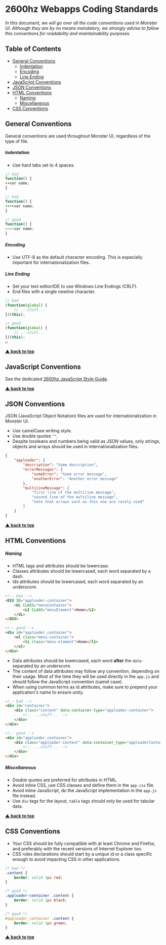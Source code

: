 # 2600hz Webapps Coding Standards

*In this document, we will go over all the code conventions used in Monster UI. Although they are by no means mandatory, we strongly advise to follow this conventions for readability and maintainability purposes.*


## Table of Contents

- [General Conventions](#general-conventions)
	+ [Indentation](#indentation)
	+ [Encoding](#encoding)
	+ [Line Ending](#line-ending)
- [JavaScript Conventions](#javascript-conventions)
- [JSON Conventions](#json-conventions)
- [HTML Conventions](#html-conventions)
	+ [Naming](#naming)
	+ [Miscellaneous](#miscellaneous)
- [CSS Conventions](#css-conventions)


## General Conventions

General conventions are used throughout Monster UI, regardless of the type of file.

##### Indentation

- Use hard tabs set to 4 spaces.

```javascript
// bad
function() {
∙∙var name;
}

// bad
function() {
∙∙∙∙var name;
}

// good
function() {
————var name;
}
```

##### Encoding

- Use UTF-8 as the default character encoding. This is especially important for internationalization files.

##### Line Ending

- Set your text editor/IDE to use Windows Line Endings (CRLF).
- End files with a single newline character.

```javascript
// bad
(function(global) {
	// ...stuff...
})(this);
```

```javascript
// good
(function(global) {
	// ...stuff...
})(this);
↵
```

**[▲ back to top](#table-of-contents)**


## JavaScript Conventions

See the dedicated [2600hz JavaScript Style Guide][javascript-style-guide].

**[▲ back to top](#table-of-contents)**


## JSON Conventions

JSON (JavaScript Object Notation) files are used for internationalization in Monster UI.

- Use camelCase writing style.
- Use double quotes `""`.
- Despite booleans and numbers being valid as JSON values, only strings, objects and arrays should be used in internationalization files.

```json
{
	"apploader": {
		"description": "Some description",
		"errorMessages": {
			"someError": "Some error message",
			"anotherError": "Another error message"
		},
		"multilineMessage": [
			"first line of the multiline message",
			"second line of the multiline message",
			"note that arrays such as this one are rarely used"
		]
	}
}
```

**[▲ back to top](#table-of-contents)**


## HTML Conventions

##### Naming

- HTML tags and attributes should be lowercase.
- Classes attributes should be lowercased, each word separated by a dash.
- Ids attributes should be lowercased, each word separated by an underscore.

```html
<!-- bad -->
<DIV ID="apploader-container">
	<UL CLASS="menuContainer">
		<LI CLASS="menuElement">Home</LI>
	</UL>
</DIV>

<!-- good -->
<div id="apploader_container">
	<ul class="menu-container">
		<li class="menu-element">Home</li>
	</ul>
</div>
```

- Data attributes should be lowercased, each word __after__ the `data-` separated by an underscore.
- The content of data attributes may follow any convention, depending on their usage. Most of the time they will be used directly in the `app.js` and should follow the JavaScript convention (camel case).
- When using common terms as id attributes, make sure to prepend your application's name to ensure unity.

```html
<!-- bad -->
<div id="container">
	<div class="content" data-container-type="apploader-container">
		<!-- ...stuff... -->
	</div>
</div>

<!-- good -->
<div id="apploader_container">
	<div class="apploader-content" data-container_type="apploaderContainer">
		<!-- ...stuff... -->
	</div>
</div>
```

##### Miscellaneous

- Double quotes are preferred for attributes in HTML.
- Avoid inline CSS, use CSS classes and define them in the `app.css` file.
- Avoid inline JavaScript, do the JavaScript implementation in the `app.js` file instead.
- Use `div` tags for the layout, `table` tags should only be used for tabular data.

**[▲ back to top](#table-of-contents)**


## CSS Conventions

- Your CSS should be fully compatible with at least Chrome and Firefox, and preferably with the recent versions of Internet Explorer too.
- CSS rules declarations should start by a unique id or a class specific enough to avoid impacting CSS in other applications.

```css
/* bad */
.content { 
	border: solid 1px red;
}

/* good */
.apploader-container .content {
	border: solid 1px black;
}

/* good */
#apploader_container .content {
	border: solid 1px green;
}
```

**[▲ back to top](#table-of-contents)**

[javascript-style-guide]: javascriptStyleGuide.md

